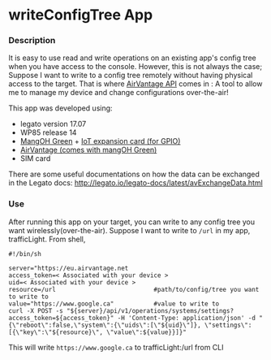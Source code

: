 writeConfigTree App
==================

### Description

It is easy to use read and write operations on an existing app's config tree when you have access to the console.
However, this is not always the case; Suppose I want to write to a config tree remotely without having physical
access to the target. That is where [AirVantage API](https://airvantage.net/) comes in : A tool to allow me to 
manage my device and change configurations over-the-air!

This app was developed using:

* legato version 17.07
* WP85 release 14
* [MangOH Green](http://mangoh.io/mangoh-green) + [IoT expansion card (for GPIO)](http://mangoh.io/documentation/iot_expansion_cards.html)
* [AirVantage (comes with mangOH Green)](https://airvantage.net/)
* SIM card

There are some useful documentations on how the data can be exchanged in the Legato docs: 
http://legato.io/legato-docs/latest/avExchangeData.html

### Use

After running this app on your target, you can write to any config tree you want wirelessly(over-the-air). 
Suppose I want to write to `/url` in my app, trafficLight.
From shell,
```shell
#!/bin/sh

server="https://eu.airvantage.net
access_token=< Associated with your device >
uid=< Associated with your device >
resource=/url                           #path/to/config/tree you want to write to
value="https://www.google.ca"           #value to write to
curl -X POST -s "${server}/api/v1/operations/systems/settings?access_token=${access_token}" -H 'Content-Type: application/json' -d "{\"reboot\":false,\"system\":{\"uids\":[\"${uid}\"]}, \"settings\":[{\"key\":\"${resource}\", \"value\":${value}}]}"
```
This will write `https://www.google.ca` to trafficLight:/url from CLI
